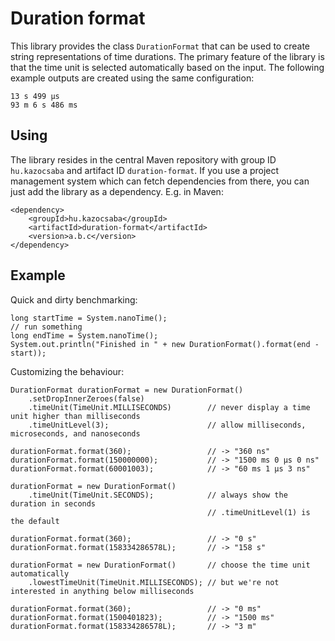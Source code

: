 Duration format
===============

This library provides the class `DurationFormat` that can be used
to create string representations of time durations. The primary
feature of the library is that the time unit is selected
automatically based on the input. The following example outputs
are created using the same configuration:

    13 s 499 μs
    93 m 6 s 486 ms

Using
-----

The library resides in the central Maven repository with group ID `hu.kazocsaba`
and artifact ID `duration-format`. If you use a project management system which
can fetch dependencies from there, you can just add the library as a dependency. E.g.
in Maven:

    <dependency>
        <groupId>hu.kazocsaba</groupId>
        <artifactId>duration-format</artifactId>
        <version>a.b.c</version>
    </dependency>

Example
-------

Quick and dirty benchmarking:

    long startTime = System.nanoTime();
    // run something
    long endTime = System.nanoTime();
    System.out.println("Finished in " + new DurationFormat().format(end - start));

Customizing the behaviour:

    DurationFormat durationFormat = new DurationFormat()
        .setDropInnerZeroes(false)
        .timeUnit(TimeUnit.MILLISECONDS)        // never display a time unit higher than milliseconds
        .timeUnitLevel(3);                      // allow milliseconds, microseconds, and nanoseconds
    
    durationFormat.format(360);                 // -> "360 ns"
    durationFormat.format(150000000);           // -> "1500 ms 0 μs 0 ns"
    durationFormat.format(60001003);            // -> "60 ms 1 μs 3 ns"
    
    durationFormat = new DurationFormat()
        .timeUnit(TimeUnit.SECONDS);            // always show the duration in seconds
                                                // .timeUnitLevel(1) is the default
    
    durationFormat.format(360);                 // -> "0 s"
    durationFormat.format(158334286578L);       // -> "158 s"
    
    durationFormat = new DurationFormat()       // choose the time unit automatically
        .lowestTimeUnit(TimeUnit.MILLISECONDS); // but we're not interested in anything below milliseconds
    
    durationFormat.format(360);                 // -> "0 ms"
    durationFormat.format(1500401823);          // -> "1500 ms"
    durationFormat.format(158334286578L);       // -> "3 m"
